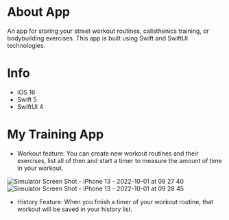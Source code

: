 # About App
An app for storing your street workout routines, calisthenics training, or bodybuilding exercises. This app is built using Swift and SwiftUI technologies.

# Info

* iOS 16
* Swift 5
* SwiftUI 4

# My Training App

* Workout feature: You can create new workout routines and their exercises, list all of then and start a timer to measure the amount of time in your workout.

![Simulator Screen Shot - iPhone 13 - 2022-10-01 at 09 27 40](https://user-images.githubusercontent.com/20096045/193409598-628f032c-b991-499b-a81b-25e581a30f9c.png)
![Simulator Screen Shot - iPhone 13 - 2022-10-01 at 09 28 45](https://user-images.githubusercontent.com/20096045/193409635-7a77326e-7930-4214-a594-f5ce7832059d.png)

* History Feature: When you finish a timer of your workout routine, that workout will be saved in your history list.
